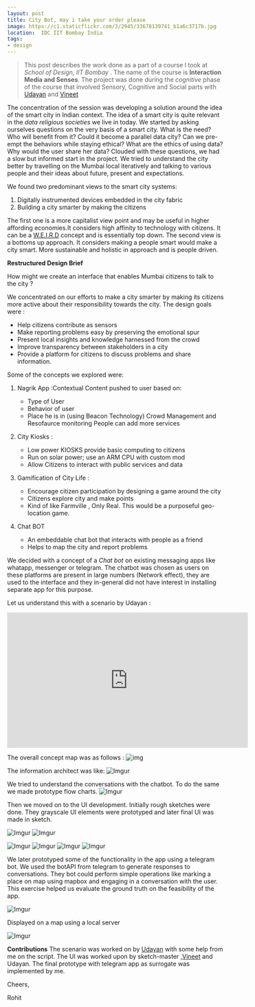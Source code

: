```yaml
---
layout: post
title: City Bot, may i take your order please
image: https://c1.staticflickr.com/3/2945/33678139741_b1a6c3717b.jpg
location:  IDC IIT Bombay India
tags:
- design
---
```


> This post describes the work done as a part of a course I took at *School of Design, IIT Bombay* . The name of the course is **Interaction Media and Senses**. The project was done during the *cognitive* phase of the course that involved Sensory, Cognitive and Social parts with [Udayan](https://www.behance.net/udayanvidyanta) and [Vineet](https://www.behance.net/vineetkamboj)

The concentration of the session was developing a solution around the idea of the smart city in Indian context. The idea of a smart city is quite relevant in the *data religious societies* we live in today. We started by asking ourselves questions on the very basis of a smart city. What is the need? Who will benefit from it? Could it become a parallel data city? Can we pre-empt the behaviors while staying ethical? What are the ethics of using data? Why would the user share her data? Clouded with these questions, we had a slow but informed start in the project. We tried to understand the city better by travelling on the Mumbai local iteratively and talking to various people and their ideas about future, present and expectations.

We found two predominant views to the smart city systems:

1. Digitally instrumented devices embedded in the city fabric
2. Building a city smarter by making the citizens

The first one is a more capitalist view point and may be useful in higher affording economies.It considers high affinity to technology with citizens. It can be a [W.E.I.R.D](https://www.theatlantic.com/daily-dish/archive/2010/10/western-educated-industrialized-rich-and-democratic/181667/) concept and is essentially top down. The second view is a bottoms up approach. It considers making a people smart would make a city smart. More sustainable and holistic in approach and is people driven.

**Restructured Design Brief**

How might we create an interface that enables Mumbai citizens to talk to the city ?

We concentrated on our efforts to make a city smarter by making its citizens more active about their responsibility towards the city. The design goals were :

- Help citizens contribute as sensors
- Make reporting problems easy by preserving the emotional spur
- Present local insights and knowledge harnessed from the crowd
- Improve transparency between stakeholders in a city
- Provide a platform for citizens to discuss problems and share information.

Some of the concepts we explored were:

1. Nagrik App :Contextual Content pushed to user based on:
    - Type of User
    - Behavior of user
    - Place he is in (using Beacon Technology)
    Crowd Management and Resofaurce monitoring
    People can add more services
2. City Kiosks :
    - Low power KIOSKS provide basic computing to citizens
    - Run on solar power; use an ARM CPU with custom mod
    - Allow Citizens to interact with public services and data

3. Gamification of City Life :
    - Encourage citizen participation by designing a game around the city
    - Citizens explore city and make points
    - Kind of like Farmville , Only Real. This would be a purposeful geo-location game.
4. Chat BOT
    - An embeddable chat bot that interacts with people as a friend
    - Helps to map the city and report problems

We decided with a concept of a *Chat bot* on existing messaging apps like whatapp, messenger or telegram. The chatbot was chosen as users on these platforms are present in large numbers (Network effect), they are used to the interface and they in-general did not have interest in installing separate app for this purpose.

Let us understand this with a scenario by Udayan :
<iframe width="560" height="315" src="https://www.youtube.com/embed/KskLTbo9X8c" frameborder="0" allowfullscreen></iframe>

The overall concept map was as follows :
![img](https://i.imgur.com/bEDUeLC.png)

The information architect was like:
![Imgur](https://i.imgur.com/3b0esnX.png)

We tried to understand the conversations with the chatbot. To do the same we made prototype flow charts.
![Imgur](https://i.imgur.com/uWdYMAg.png)

Then we moved on to the UI development. Initially rough sketches were done. They grayscale UI elements were prototyped and later final UI was made in sketch.

![Imgur](https://i.imgur.com/OE9TIpV.png)
![Imgur](https://i.imgur.com/UbgvXVj.png)

![Imgur](https://i.imgur.com/UotcIud.png)
![Imgur](https://i.imgur.com/krPZWsU.png)
![Imgur](https://i.imgur.com/muCkDAw.png)
![Imgur](https://i.imgur.com/ZK43v3j.png)

We later prototyped some of the functionality in the app using a telegram bot. We used the botAPI from telegram to generate responses to conversations. They bot could perform simple operations like marking a place on map using mapbox and engaging in a conversation with the user. This exercise helped us evaluate the ground truth on the feasibility of the app.

![Imgur](https://i.imgur.com/4frDcLE.png)

Displayed on a map using a local server

![Imgur](https://i.imgur.com/jT4qW77.png)


**Contributions**
The scenario was worked on by [Udayan](https://www.behance.net/udayanvidyanta) with some help from me on the script. The UI was worked upon by sketch-master ,[Vineet](https://www.behance.net/vineetkamboj) and Udayan. The final prototype with telegram app as surrogate was implemented by me.

Cheers,

Rohit

